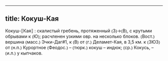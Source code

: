 
---
title: Кокуш-Кая
---
Кокуш-⟦Кая⟧
: скалистый гребень, протяженный ⦅З⦆→⦅В⦆, с крутыми обрывами к ⦅Ю⦆; расчленен узкими овр. на несколько блоков. ⦅Вост.⦆ вершина ⦅масс.⦆ Эчки-Даг#1, к ⦅В⦆ от ⦅г.⦆ Деламет-Кая, в 3,5 км. к ⦅ЗЮЗ⦆ от ⦅н.п.⦆ Курортное ⦅Феодос.⦆ – ⦅тюрк.⦆ кокуш – индюк; ⦅ср.⦆ Кокусь, – ⦅и.л.⦆ у кыпчаков.
